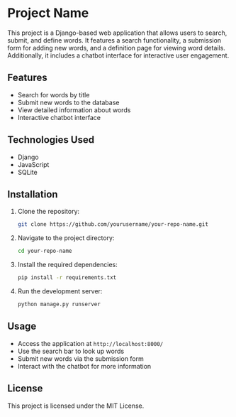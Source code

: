 # Project Name

This project is a Django-based web application that allows users to search, submit, and define words. It features a search functionality, a submission form for adding new words, and a definition page for viewing word details. Additionally, it includes a chatbot interface for interactive user engagement.

## Features

- Search for words by title
- Submit new words to the database
- View detailed information about words
- Interactive chatbot interface

## Technologies Used

- Django
- JavaScript
- SQLite

## Installation

1. Clone the repository:
    ```bash
    git clone https://github.com/yourusername/your-repo-name.git
    ```
2. Navigate to the project directory:
    ```bash
    cd your-repo-name
    ```
3. Install the required dependencies:
    ```bash
    pip install -r requirements.txt
    ```
4. Run the development server:
    ```bash
    python manage.py runserver
    ```

## Usage

- Access the application at `http://localhost:8000/`
- Use the search bar to look up words
- Submit new words via the submission form
- Interact with the chatbot for more information

## License

This project is licensed under the MIT License.

